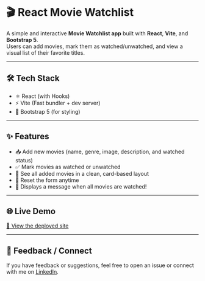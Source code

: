 # 🎬 React Movie Watchlist

A simple and interactive **Movie Watchlist app** built with **React**, **Vite**, and **Bootstrap 5**.  
Users can add movies, mark them as watched/unwatched, and view a visual list of their favorite titles.

---

## 🛠 Tech Stack

- ⚛️ React (with Hooks)
- ⚡ Vite (Fast bundler + dev server)
- 🎨 Bootstrap 5 (for styling)

---

## ✨ Features

- 📥 Add new movies (name, genre, image, description, and watched status)
- ✅ Mark movies as watched or unwatched
- 📃 See all added movies in a clean, card-based layout
- 🧼 Reset the form anytime
- 🥳 Displays a message when all movies are watched!

---

## 🌐 Live Demo

<a href="https://adnannazir235.github.io/react-movie-watchlist" target="_blank">🔗 View the deployed site</a>

---

## 📢 Feedback / Connect

If you have feedback or suggestions, feel free to open an issue or connect with me on <a href="https://www.linkedin.com/in/adnannazir235/" target="_blank">LinkedIn</a>.
